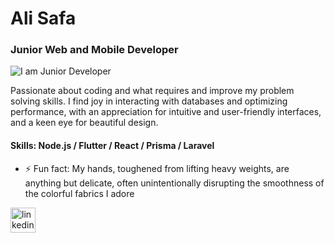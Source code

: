 # Ali Safa
### Junior Web and Mobile Developer
![I am Junior Developer](https://i.postimg.cc/k4JgTGsw-/1.png)

Passionate about coding and what requires and improve my problem solving skills. I find joy in interacting with databases and optimizing performance, with an appreciation for intuitive and user-friendly interfaces, and a keen eye for beautiful design.

#### Skills: Node.js / Flutter / React / Prisma / Laravel

- ⚡ Fun fact: My hands, toughened from lifting heavy weights, are anything but delicate, often unintentionally disrupting the smoothness of the colorful fabrics I adore 


[<img src='https://cdn.jsdelivr.net/npm/simple-icons@3.0.1/icons/linkedin.svg' alt='linkedin' height='40'>](https://www.linkedin.com/in/alisafa1/)  


